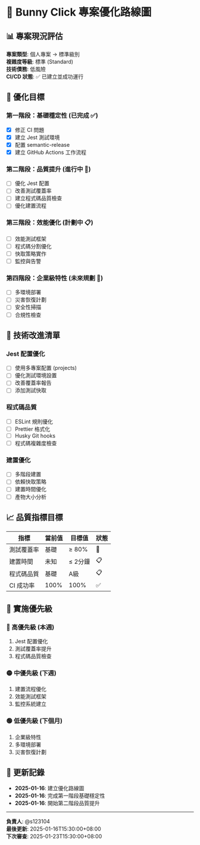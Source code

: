 # 🚀 Bunny Click 專案優化路線圖

## 📊 專案現況評估

**專案類型**: 個人專案 → 標準級別  
**複雜度等級**: 標準 (Standard)  
**技術債務**: 低風險  
**CI/CD 狀態**: ✅ 已建立並成功運行

## 🎯 優化目標

### 第一階段：基礎穩定性 (已完成 ✅)

- [x] 修正 CI 問題
- [x] 建立 Jest 測試環境
- [x] 配置 semantic-release
- [x] 建立 GitHub Actions 工作流程

### 第二階段：品質提升 (進行中 🔄)

- [ ] 優化 Jest 配置
- [ ] 改善測試覆蓋率
- [ ] 建立程式碼品質檢查
- [ ] 優化建置流程

### 第三階段：效能優化 (計劃中 📋)

- [ ] 效能測試框架
- [ ] 程式碼分割優化
- [ ] 快取策略實作
- [ ] 監控與告警

### 第四階段：企業級特性 (未來規劃 🚀)

- [ ] 多環境部署
- [ ] 災害恢復計劃
- [ ] 安全性掃描
- [ ] 合規性檢查

## 🔧 技術改進清單

### Jest 配置優化

- [ ] 使用多專案配置 (projects)
- [ ] 優化測試環境設置
- [ ] 改善覆蓋率報告
- [ ] 添加測試快取

### 程式碼品質

- [ ] ESLint 規則優化
- [ ] Prettier 格式化
- [ ] Husky Git hooks
- [ ] 程式碼複雜度檢查

### 建置優化

- [ ] 多階段建置
- [ ] 依賴快取策略
- [ ] 建置時間優化
- [ ] 產物大小分析

## 📈 品質指標目標

| 指標       | 當前值 | 目標值  | 狀態 |
| ---------- | ------ | ------- | ---- |
| 測試覆蓋率 | 基礎   | ≥ 80%   | 🔄   |
| 建置時間   | 未知   | ≤ 2分鐘 | 📋   |
| 程式碼品質 | 基礎   | A級     | 📋   |
| CI 成功率  | 100%   | 100%    | ✅   |

## 🚦 實施優先級

### 🔴 高優先級 (本週)

1. Jest 配置優化
2. 測試覆蓋率提升
3. 程式碼品質檢查

### 🟡 中優先級 (下週)

1. 建置流程優化
2. 效能測試框架
3. 監控系統建立

### 🟢 低優先級 (下個月)

1. 企業級特性
2. 多環境部署
3. 災害恢復計劃

## 📝 更新記錄

- **2025-01-16**: 建立優化路線圖
- **2025-01-16**: 完成第一階段基礎穩定性
- **2025-01-16**: 開始第二階段品質提升

---

**負責人**: @s123104  
**最後更新**: 2025-01-16T15:30:00+08:00  
**下次審查**: 2025-01-23T15:30:00+08:00

